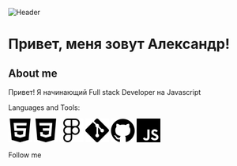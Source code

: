 ![Header](https://github.com/Sozpai/Sozpai/blob/main/assets/kit.gif)

# Привет, меня зовут Александр!

## About me

Привет! Я начинающий Full stack Developer на Javascript

Languages and Tools:

![HTML](https://github.com/Sozpai/Sozpai/blob/main/assets/html5.svg)
![CSS](https://github.com/Sozpai/Sozpai/blob/main/assets/css3.svg)
![FIGMA](https://github.com/Sozpai/Sozpai/blob/main/assets/figma.svg)
![GIT](https://github.com/Sozpai/Sozpai/blob/main/assets/git.svg)
![GitHUB](https://github.com/Sozpai/Sozpai/blob/main/assets/github.svg)
![Js](https://github.com/Sozpai/Sozpai/blob/main/assets/javascript.svg)

Follow me
